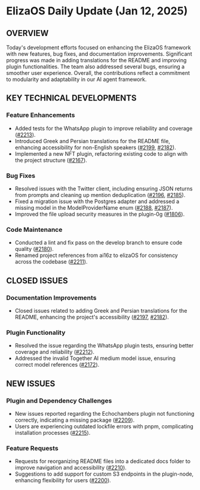 # ElizaOS Daily Update (Jan 12, 2025)

## OVERVIEW 
Today's development efforts focused on enhancing the ElizaOS framework with new features, bug fixes, and documentation improvements. Significant progress was made in adding translations for the README and improving plugin functionalities. The team also addressed several bugs, ensuring a smoother user experience. Overall, the contributions reflect a commitment to modularity and adaptability in our AI agent framework.

## KEY TECHNICAL DEVELOPMENTS

### Feature Enhancements
- Added tests for the WhatsApp plugin to improve reliability and coverage ([#2213](https://github.com/elizaOS/eliza/pull/2213)).
- Introduced Greek and Persian translations for the README file, enhancing accessibility for non-English speakers ([#2199](https://github.com/elizaOS/eliza/pull/2199), [#2182](https://github.com/elizaOS/eliza/pull/2182)).
- Implemented a new NFT plugin, refactoring existing code to align with the project structure ([#2167](https://github.com/elizaOS/eliza/pull/2167)).

### Bug Fixes
- Resolved issues with the Twitter client, including ensuring JSON returns from prompts and cleaning up mention deduplication ([#2196](https://github.com/elizaOS/eliza/pull/2196), [#2185](https://github.com/elizaOS/eliza/pull/2185)).
- Fixed a migration issue with the Postgres adapter and addressed a missing model in the ModelProviderName enum ([#2188](https://github.com/elizaOS/eliza/pull/2188), [#2187](https://github.com/elizaOS/eliza/pull/2187)).
- Improved the file upload security measures in the plugin-0g ([#1806](https://github.com/elizaOS/eliza/pull/1806)).

### Code Maintenance
- Conducted a lint and fix pass on the develop branch to ensure code quality ([#2180](https://github.com/elizaOS/eliza/pull/2180)).
- Renamed project references from ai16z to elizaOS for consistency across the codebase ([#2211](https://github.com/elizaOS/eliza/pull/2211)).

## CLOSED ISSUES

### Documentation Improvements
- Closed issues related to adding Greek and Persian translations for the README, enhancing the project's accessibility ([#2197](https://github.com/elizaOS/eliza/issues/2197), [#2182](https://github.com/elizaOS/eliza/issues/2182)).

### Plugin Functionality
- Resolved the issue regarding the WhatsApp plugin tests, ensuring better coverage and reliability ([#2212](https://github.com/elizaOS/eliza/issues/2212)).
- Addressed the invalid Together AI medium model issue, ensuring correct model references ([#2172](https://github.com/elizaOS/eliza/issues/2172)).

## NEW ISSUES

### Plugin and Dependency Challenges
- New issues reported regarding the Echochambers plugin not functioning correctly, indicating a missing package ([#2209](https://github.com/elizaOS/eliza/issues/2209)).
- Users are experiencing outdated lockfile errors with pnpm, complicating installation processes ([#2215](https://github.com/elizaOS/eliza/issues/2215)).

### Feature Requests
- Requests for reorganizing README files into a dedicated docs folder to improve navigation and accessibility ([#2210](https://github.com/elizaOS/eliza/issues/2210)).
- Suggestions to add support for custom S3 endpoints in the plugin-node, enhancing flexibility for users ([#2200](https://github.com/elizaOS/eliza/issues/2200)).